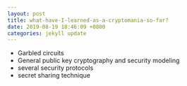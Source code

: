 ```yaml
---
layout: post
title: what-have-I-learned-as-a-cryptomania-so-far?
date: 2019-08-19 18:46:09 +0800
categories: jekyll update
---
```


* Garbled circuits
* General public key cryptography and security modeling
* several security protocols
* secret sharing technique
